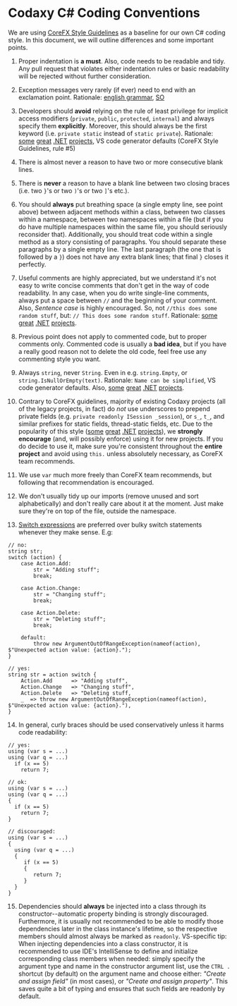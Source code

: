 # Codaxy C# Coding Conventions

We are using [CoreFX Style Guidelines](https://github.com/dotnet/corefx/blob/368fdfd86ee3a3bf1bca2a6c339ee590f3d6505d/Documentation/coding-guidelines/coding-style.md) as a baseline for our own C# coding style. In this document, we will outline differences and some important points.

1. Proper indentation is **a must**. Also, code needs to be readable and tidy. Any pull request that violates either indentation rules or basic readability will be rejected without further consideration.
 
1. Exception messages very rarely (if ever) need to end with an exclamation point. Rationale: [english grammar](http://grammar.yourdictionary.com/punctuation/when/when-to-use-exclamation-marks.html), [SO](https://stackoverflow.com/questions/259887/what-style-do-you-use-for-exception-messages)

1. Developers should **avoid** relying on the rule of least privilege for implicit access modifiers (`private`, `public`, `protected`, `internal`) and always specify them **explicitly**. Moreover, this should always be the first keyword (i.e. `private static` instead of `static private`). Rationale: [some](https://github.com/openiddict) [great](https://github.com/aspnet-contrib/) [.NET](https://github.com/dotnet/corefx) [projects](https://github.com/jbogard/MediatR), VS code generator defaults (CoreFX Style Guidelines, rule #5)

1. There is almost never a reason to have two or more consecutive blank lines.

1. There is **never** a reason to have a blank line between two closing braces (i.e. two `}`'s or two `)`'s or two `]`'s etc.).

1. You should **always** put breathing space (a single empty line, see point above) between adjacent methods within a class, between two classes within a namespace, between two namespaces within a file (but if you do have multiple namespaces within the same file, you should seriously reconsider that). Additionally, you should treat code within a single method as a story consisting of paragraphs. You should separate these paragraphs by a single empty line. The last paragraph (the one that is followed by a `}`) does not have any extra blank lines; that final `}` closes it perfectly.

1. Useful comments are highly appreciated, but we understand it's not easy to write concise comments that don't get in the way of code readability. In any case, when you do write single-line comments, always put a space between `//` and the beginning of your comment. Also, *Sentence case* is highly encouraged. So, not `//this does some random stuff`, but: `// This does some random stuff`. Rationale: [some](https://github.com/openiddict) [great](https://github.com/aspnet-contrib/) [.NET](https://github.com/dotnet/corefx) [projects](https://github.com/autofac/Autofac). 

1. Previous point does not apply to commented code, but to proper comments only. Commented code is usually a **bad idea**, but if you have a really good reason not to delete the old code, feel free use any commenting style you want.

1. Always `string`, never `String`. Even in e.g. `string.Empty`, or `string.IsNullOrEmpty(text)`. Rationale: `Name can be simplified`, VS code generator defaults. Also, [some](https://github.com/openiddict) [great](https://github.com/aspnet-contrib/) [.NET](https://github.com/dotnet/corefx) [projects](https://github.com/autofac/Autofac).

1. Contrary to CoreFX guidelines, majority of existing Codaxy projects (all of the legacy projects, in fact) do *not* use underscores to prepend private fields (e.g. `private readonly ISession _session`), or `s_`, `t_`, and similar prefixes for static fields, thread-static fields, etc. Due to the popularity of this style ([some](https://github.com/openiddict) [great](https://github.com/aspnet-contrib/) [.NET](https://github.com/dotnet/corefx) [projects](https://github.com/autofac/Autofac)), we **strongly encourage** (and, will possibly enforce) using it for new projects. If you do decide to use it, make sure you're consistent throughout the **entire project** and avoid using `this.` unless absolutely necessary, as CoreFX team recommends.

1. We use `var` much more freely than CoreFX team recommends, but following that recommendation is encouraged.

1. We don't usually tidy up our imports (remove unused and sort alphabetically) and don't really care about it at the moment. Just make sure they're on top of the file, outside the namespace.

1. [Switch expressions](https://docs.microsoft.com/en-us/dotnet/csharp/language-reference/operators/switch-expression) are preferred over bulky switch statements whenever they make sense. E.g:

```
// no:
string str;
switch (action) {
    case Action.Add:
        str = "Adding stuff";
        break;

    case Action.Change:
        str = "Changing stuff";
        break;

    case Action.Delete:
        str = "Deleting stuff";
        break;

    default:
        throw new ArgumentOutOfRangeException(nameof(action), $"Unexpected action value: {action}.");
}

// yes:
string str = action switch {
    Action.Add      => "Adding stuff",
    Action.Change   => "Changing stuff",
    Action.Delete   => "Deleting stuff,
    _  => throw new ArgumentOutOfRangeException(nameof(action), $"Unexpected action value: {action}."),
}
```

14. In general, curly braces should be used conservatively unless it harms code readability:

```
// yes: 
using (var s = ...)
using (var q = ...)
  if (x == 5)
    return 7;

// ok:
using (var s = ...)
using (var q = ...) 
{ 
  if (x == 5)
    return 7;
}

// discouraged:
using (var s = ...) 
{
  using (var q = ...) 
  { 
     if (x == 5) 
     {
        return 7;
     }
  }
}
```

15. Dependencies should **always** be injected into a class through its constructor--automatic property binding is strongly discouraged. Furthermore, it is usually not recommended to be able to modify those dependencies later in the class instance's lifetime, so the respective members should almost always be marked as `readonly`. VS-specific tip: When injecting dependencies into a class constructor, it is recommended to use IDE's IntelliSense to define and initialize corresponding class members when needed: simply specify the argument type and name in the constructor argument list, use the `CTRL .` shortcut (by default) on the argument name and choose either: *"Create and assign field"* (in most cases), or *"Create and assign property"*. This saves quite a bit of typing and ensures that such fields are readonly by default.
